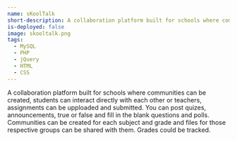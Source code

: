 ```yaml
---
name: sKoolTalk
short-description: A collaboration platform built for schools where communities can be created, students can interact directly with each other or teachers, assignments can be upploaded and submitted.
is-deployed: false
image: skooltalk.png
tags:
  - MySQL
  - PHP
  - jQuery
  - HTML
  - CSS
---
```


A collaboration platform built for schools where communities can be created, students can interact directly with each other or teachers, assignments can be upploaded and submitted. You can post quizes, announcements, true or false and fill in the blank questions and polls. Communities can be created for each subject and grade and files for those respective groups can be shared with them. Grades could be tracked.
